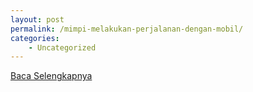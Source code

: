 ```yaml
---
layout: post
permalink: /mimpi-melakukan-perjalanan-dengan-mobil/
categories:
    - Uncategorized
---
```


[Baca Selengkapnya](/07)